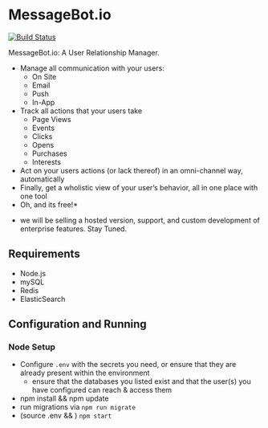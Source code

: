 # MessageBot.io

[![Build Status](https://travis-ci.org/messagebot/messagebot-core.svg)](https://travis-ci.org/messagebot/messagebot-core)

MessageBot.io: A User Relationship Manager.

- Manage all communication with your users:
    - On Site
    - Email
    - Push
    - In-App
- Track all actions that your users take
    - Page Views
    - Events
    - Clicks
    - Opens
    - Purchases
    - Interests
- Act on your users actions (or lack thereof) in an omni-channel way, automatically
- Finally, get a wholistic view of your user’s behavior, all in one place with one tool
- Oh, and its free!*

* we will be selling a hosted version, support, and custom development of enterprise features.  Stay Tuned.

## Requirements

- Node.js
- mySQL
- Redis
- ElasticSearch

## Configuration and Running

### Node Setup

- Configure `.env` with the secrets you need, or ensure that they are already present within the environment
  - ensure that the databases you listed exist and that the user(s) you have configured can reach & access them
- npm install && npm update
- run migrations via `npm run migrate`
- (source .env && ) `npm start`

